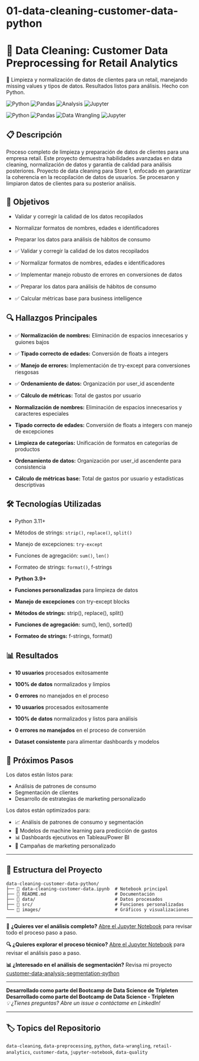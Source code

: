 # 01-data-cleaning-customer-data-python
# 🧹 Data Cleaning: Customer Data Preprocessing for Retail Analytics
🧹 Limpieza y normalización de datos de clientes para un retail, manejando missing values y tipos de datos. Resultados listos para análisis. Hecho con Python.

![Python](https://img.shields.io/badge/Python-3.9%2B-blue)
![Pandas](https://img.shields.io/badge/Data-Cleaning-green)
![Analysis](https://img.shields.io/badge/Data-Analysis-orange)
![Jupyter](https://img.shields.io/badge/Notebook-Jupyter-red)

![Python](https://img.shields.io/badge/Python-3.9%2B-blue)
![Pandas](https://img.shields.io/badge/Data-Cleaning-green)
![Data Wrangling](https://img.shields.io/badge/Data-Wrangling-orange)
![Jupyter](https://img.shields.io/badge/Notebook-Jupyter-red)


## 📋 Descripción
Proceso completo de limpieza y preparación de datos de clientes para una empresa retail. Este proyecto demuestra habilidades avanzadas en data cleaning, normalización de datos y garantía de calidad para análisis posteriores.
Proyecto de data cleaning para Store 1, enfocado en garantizar la coherencia en la recopilación de datos de usuarios. Se procesaron y limpiaron datos de clientes para su posterior análisis.

## 🎯 Objetivos
- Validar y corregir la calidad de los datos recopilados
- Normalizar formatos de nombres, edades e identificadores
- Preparar los datos para análisis de hábitos de consumo

- ✅ Validar y corregir la calidad de los datos recopilados
- ✅ Normalizar formatos de nombres, edades e identificadores
- ✅ Implementar manejo robusto de errores en conversiones de datos
- ✅ Preparar los datos para análisis de hábitos de consumo
- ✅ Calcular métricas base para business intelligence


## 🔍 Hallazgos Principales
- ✅ **Normalización de nombres:** Eliminación de espacios innecesarios y guiones bajos
- ✅ **Tipado correcto de edades:** Conversión de floats a integers
- ✅ **Manejo de errores:** Implementación de try-except para conversiones riesgosas
- ✅ **Ordenamiento de datos:** Organización por user_id ascendente
- ✅ **Cálculo de métricas:** Total de gastos por usuario

- **Normalización de nombres:** Eliminación de espacios innecesarios y caracteres especiales
- **Tipado correcto de edades:** Conversión de floats a integers con manejo de excepciones
- **Limpieza de categorías:** Unificación de formatos en categorías de productos
- **Ordenamiento de datos:** Organización por user_id ascendente para consistencia
- **Cálculo de métricas base:** Total de gastos por usuario y estadísticas descriptivas

## 🛠️ Tecnologías Utilizadas
- Python 3.11+
- Métodos de strings: `strip()`, `replace()`, `split()`
- Manejo de excepciones: `try-except`
- Funciones de agregación: `sum()`, `len()`
- Formateo de strings: `format()`, f-strings

- **Python 3.9+**
- **Funciones personalizadas** para limpieza de datos
- **Manejo de excepciones** con try-except blocks
- **Métodos de strings:** strip(), replace(), split()
- **Funciones de agregación:** sum(), len(), sorted()
- **Formateo de strings:** f-strings, format()


## 📊 Resultados
- **10 usuarios** procesados exitosamente
- **100% de datos** normalizados y limpios
- **0 errores** no manejados en el proceso

- **10 usuarios** procesados exitosamente
- **100% de datos** normalizados y listos para análisis
- **0 errores no manejados** en el proceso de conversión
- **Dataset consistente** para alimentar dashboards y modelos


## 🚀 Próximos Pasos
Los datos están listos para:
- Análisis de patrones de consumo
- Segmentación de clientes
- Desarrollo de estrategias de marketing personalizado

Los datos están optimizados para:

- 📈 Análisis de patrones de consumo y segmentación
- 🤖 Modelos de machine learning para predicción de gastos
- 📊 Dashboards ejecutivos en Tableau/Power BI
- 🎯 Campañas de marketing personalizado

---

## 📁 Estructura del Proyecto

```
data-cleaning-customer-data-python/
├── 📓 data-cleaning-customer-data.ipynb  # Notebook principal
├── 📄 README.md                          # Documentación
├── 📁 data/                              # Datos procesados
├── 📁 src/                               # Funciones personalizadas
└── 📁 images/                            # Gráficos y visualizaciones
```


---

📖 **¿Quieres ver el análisis completo?** [Abre el Jupyter Notebook](proyecto_s01.ipynb) para revisar todo el proceso paso a paso.

**🔍 ¿Quieres explorar el proceso técnico?** [Abre el Jupyter Notebook](data-cleaning-customer-data.ipynb) para revisar el análisis paso a paso.

**📊 ¿Interesado en el análisis de segmentación?** Revisa mi proyecto [customer-data-analysis-segmentation-python](https://github.com/tuusuario/customer-data-analysis-segmentation-python)

---

**Desarrollado como parte del Bootcamp de Data Science de Tripleten**
**Desarrollado como parte del Bootcamp de Data Science - Tripleten**  
*💡 ¿Tienes preguntas? Abre un issue o contáctame en LinkedIn!*

---
## 🏷️ Topics del Repositorio
`data-cleaning`, `data-preprocessing`, `python`, `data-wrangling`, `retail-analytics`, `customer-data`, `jupyter-notebook`, `data-quality`